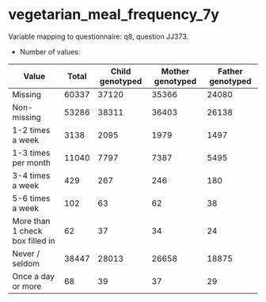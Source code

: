 # vegetarian_meal_frequency_7y
Variable mapping to questionnaire: q8, question JJ373.
- Number of values:

| Value | Total | Child genotyped | Mother genotyped | Father genotyped |
| ----- | ----- | --------------- | ---------------- | ---------------- |
| Missing | 60337 | 37120 | 35366 | 24080 |
| Non-missing | 53286 | 38311 | 36403 | 26138 |
| 1-2 times a week | 3138 | 2095 | 1979 |1497 |
| 1-3 times per month | 11040 | 7797 | 7387 |5495 |
| 3-4 times a week | 429 | 267 | 246 |180 |
| 5-6 times a week | 102 | 63 | 62 |38 |
| More than 1 check box filled in | 62 | 37 | 34 |24 |
| Never / seldom | 38447 | 28013 | 26658 |18875 |
| Once a day or more | 68 | 39 | 37 |29 |



